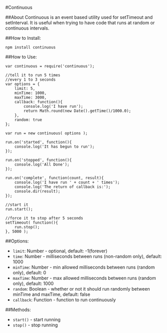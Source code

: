 #Continuous

##About
Continuous is an event based utility used for setTimeout and setInterval.
It is useful when trying to have code that runs at random or continuous intervals.


##How to Install:
```
npm install continuous
``` 

##How to Use:

```
var continuous = require('continuous');
    
//tell it to run 5 times
//every 1 to 3 seconds
var options = {
    limit: 5,
    minTime: 1000,
    maxTime: 3000,
    callback: function(){
        console.log('I have run');
        return Math.round(new Date().getTime()/1000.0);
    },
    random: true
};
    
var run = new continuous( options );

run.on('started', function(){
    console.log('It has begun to run');
});
    
run.on('stopped', function(){
    console.log('All Done');
});
    
run.on('complete', function(count, result){
    console.log('I have run ' + count + ' times');
    console.log('The return of callback is:');
    console.dir(result);
});
    
//start it
run.start();
    
//force it to stop after 5 seconds
setTimeout( function(){
    run.stop();
}, 5000 );
```

##Options:
 
* `limit`: Number - optional, default: -1(forever)
* `time`: Number - milliseconds between runs (non-random only), default: 1000
* `minTime`: Number - min allowed milliseconds between runs (random only), default: 0
* `maxTime`: Number - max allowed milliseconds between runs (random only), default: 1000
* `random`: Boolean - whether or not it should run randomly between minTime and maxTime, default: false
* `callback`: Function - function to run continuously
    
##Methods:

* `start()` - start running
* `stop()` - stop running
